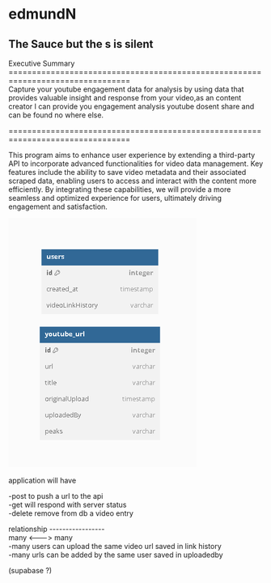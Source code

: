 # edmundN

## **The Sauce but the s is silent** <br>

Executive Summary <br>
================================================================================<br>
Capture your youtube engagement data for analysis by using data that provides valuable insight and response from your video,as an content creator I can provide you engagement analysis youtube dosent share and can be found no where else. <br>

================================================================================<br>

This program aims to enhance user experience by extending a third-party API to incorporate advanced functionalities for video data management. Key features include the ability to save video metadata and their associated scraped data, enabling users to access and interact with the content more efficiently. By integrating these capabilities, we will provide a more seamless and optimized experience for users, ultimately driving engagement and satisfaction.

![Alt text](aa123.png)

application will have <br>

-post to push a url to the api <br>
-get will respond with server status <br>
-delete remove from db a video entry <br>

relationship
----------------- <br>
many <---> many <br>
-many users can upload the same video url saved in link history<br>
-many urls can be added by  the same user saved in uploadedby<br>


(supabase ?)
